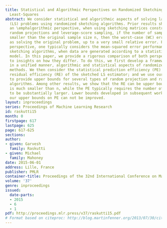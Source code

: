 ```yaml
---
title: Statistical and Algorithmic Perspectives on Randomized Sketching for Ordinary
  Least-Squares
abstract: We consider statistical and algorithmic aspects of solving large-scale least-squares
  (LS) problems using randomized sketching algorithms. Prior results show that, from
  an \emphalgorithmic perspective, when using sketching matrices constructed from
  random projections and leverage-score sampling, if the number of samples r much
  smaller than the original sample size n, then the worst-case (WC) error is the same
  as solving the original problem, up to a very small relative error. From a \emphstatistical
  perspective, one typically considers the mean-squared error performance of randomized
  sketching algorithms, when data are generated according to a statistical linear
  model. In this paper, we provide a rigorous comparison of both perspectives leading
  to insights on how they differ. To do this, we first develop a framework for assessing,
  in a unified manner, algorithmic and statistical aspects of randomized sketching
  methods. We then consider the statistical prediction efficiency (PE) and the statistical
  residual efficiency (RE) of the sketched LS estimator; and we use our framework
  to provide upper bounds for several types of random projection and random sampling
  algorithms. Among other results, we show that the RE can be upper bounded when r
  is much smaller than n, while the PE typically requires the number of samples r
  to be substantially larger. Lower bounds developed in subsequent work show that
  our upper bounds on PE can not be improved.
layout: inproceedings
series: Proceedings of Machine Learning Research
id: raskutti15
month: 0
firstpage: 617
lastpage: 625
page: 617-625
sections: 
author:
- given: Garvesh
  family: Raskutti
- given: Michael
  family: Mahoney
date: 2015-06-01
address: Lille, France
publisher: PMLR
container-title: Proceedings of the 32nd International Conference on Machine Learning
volume: '37'
genre: inproceedings
issued:
  date-parts:
  - 2015
  - 6
  - 1
pdf: http://proceedings.mlr.press/v37/raskutti15.pdf
# Format based on citeproc: http://blog.martinfenner.org/2013/07/30/citeproc-yaml-for-bibliographies/
---
```

